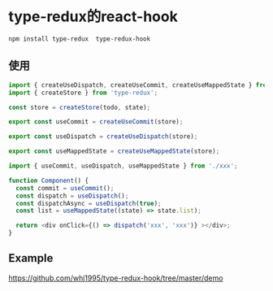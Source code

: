 # type-redux的react-hook

```
npm install type-redux  type-redux-hook
```

## 使用

``` ts
import { createUseDispatch, createUseCommit, createUseMappedState } from 'type-redux-hook';
import { createStore } from 'type-redux';

const store = createStore(todo, state);

export const useCommit = createUseCommit(store);

export const useDispatch = createUseDispatch(store);

export const useMappedState = createUseMappedState(store);

```

``` ts
import { useCommit, useDispatch, useMappedState } from './xxx';

function Component() {
  const commit = useCommit();
  const dispatch = useDispatch();
  const dispatchAsync = useDispatch(true);
  const list = useMappedState((state) => state.list);

  return <div onClick={() => dispatch('xxx', 'xxx')} ></div>;
}
```

## Example

https://github.com/whj1995/type-redux-hook/tree/master/demo